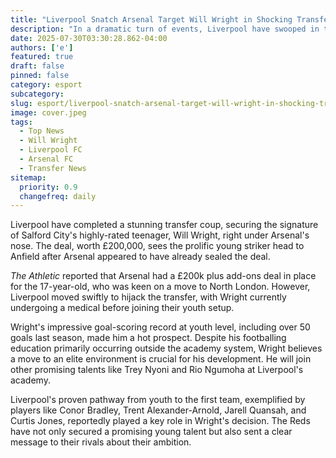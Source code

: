 ```yaml
---
title: "Liverpool Snatch Arsenal Target Will Wright in Shocking Transfer Hijack!"
description: "In a dramatic turn of events, Liverpool have swooped in to steal Arsenal's coveted young talent, Will Wright, leaving Gunners fans reeling. What does this mean for the future of both clubs?"
date: 2025-07-30T03:30:28.862-04:00
authors: ['e']
featured: true
draft: false
pinned: false
category: esport
subcategory: 
slug: esport/liverpool-snatch-arsenal-target-will-wright-in-shocking-transfer-hijack
image: cover.jpeg
tags:
  - Top News
  - Will Wright
  - Liverpool FC
  - Arsenal FC
  - Transfer News
sitemap:
  priority: 0.9
  changefreq: daily
---
```


Liverpool have completed a stunning transfer coup, securing the signature of Salford City's highly-rated teenager, Will Wright, right under Arsenal's nose.  The deal, worth £200,000, sees the prolific young striker head to Anfield after Arsenal appeared to have already sealed the deal.

_The Athletic_ reported that Arsenal had a £200k plus add-ons deal in place for the 17-year-old, who was keen on a move to North London. However, Liverpool moved swiftly to hijack the transfer, with Wright currently undergoing a medical before joining their youth setup.

Wright's impressive goal-scoring record at youth level, including over 50 goals last season, made him a hot prospect. Despite his footballing education primarily occurring outside the academy system, Wright believes a move to an elite environment is crucial for his development. He will join other promising talents like Trey Nyoni and Rio Ngumoha at Liverpool's academy.

Liverpool's proven pathway from youth to the first team, exemplified by players like Conor Bradley, Trent Alexander-Arnold, Jarell Quansah, and Curtis Jones, reportedly played a key role in Wright's decision. The Reds have not only secured a promising young talent but also sent a clear message to their rivals about their ambition.